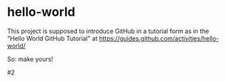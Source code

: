 hello-world
===========

This project is supposed to introduce GitHub in a tutorial form as in the "Hello World GitHub Tutorial" at https://guides.github.com/activities/hello-world/

So: make yours!

#2
